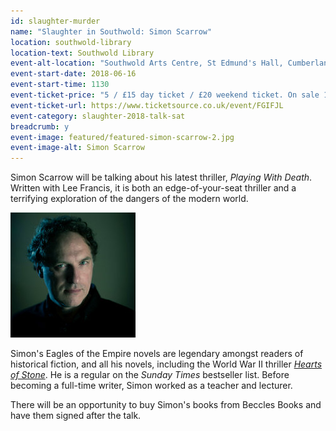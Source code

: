 ```yaml
---
id: slaughter-murder
name: "Slaughter in Southwold: Simon Scarrow"
location: southwold-library
location-text: Southwold Library
event-alt-location: "Southwold Arts Centre, St Edmund's Hall, Cumberland Road, Southwold, IP18 6JP"
event-start-date: 2018-06-16
event-start-time: 1130
event-ticket-price: "5 / £15 day ticket / £20 weekend ticket. On sale 1 April."
event-ticket-url: https://www.ticketsource.co.uk/event/FGIFJL
event-category: slaughter-2018-talk-sat
breadcrumb: y
event-image: featured/featured-simon-scarrow-2.jpg
event-image-alt: Simon Scarrow
---
```


Simon Scarrow will be talking about his latest thriller, <cite>Playing With Death</cite>. Written with Lee Francis, it is both an edge-of-your-seat thriller and a terrifying exploration of the dangers of the modern world.

<img src="/images/featured/featured-simon-scarrow-2.jpg" alt="Simon Scarrow" class="custom-br-50 mw-40 {% include /c/img-float-right.html %}" />

Simon's Eagles of the Empire novels are legendary amongst readers of historical fiction, and all his novels, including the World War II thriller [<cite>Hearts of Stone</cite>](https://suffolk.spydus.co.uk/cgi-bin/spydus.exe/ENQ/OPAC/BIBENQ?BRN=1877516). He is a regular on the <cite>Sunday Times</cite> bestseller list. Before becoming a full-time writer, Simon worked as a teacher and lecturer.

There will be an opportunity to buy Simon's books from Beccles Books and have them signed after the talk.
